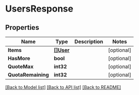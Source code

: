 # UsersResponse

## Properties

Name | Type | Description | Notes
------------ | ------------- | ------------- | -------------
**Items** | [**[]User**](User.md) |  | [optional] 
**HasMore** | **bool** |  | [optional] 
**QuoteMax** | **int32** |  | [optional] 
**QuotaRemaining** | **int32** |  | [optional] 

[[Back to Model list]](../README.md#documentation-for-models) [[Back to API list]](../README.md#documentation-for-api-endpoints) [[Back to README]](../README.md)


